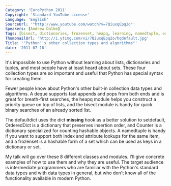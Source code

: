 ```yaml
---
Category: 'EuroPython 2011'
Copyright: 'Standard YouTube License'
Language: 'English'
SourceUrl: '"http://www.youtube.com/watch?v=7QiuxqEpq2o"'
Speakers: [Andrew Dalke]
Tags: [bisect, dictionaries, frozenset, heapq, learning, namedtuple, ordereddict]
ThumbnailUrl: 'http://i.ytimg.com/vi/7QiuxqEpq2o/hqdefault.jpg'
Title: '"Python''s other collection types and algorithms"'
date: '2011-07-18'
---
```

It's impossible to use Python without learning about lists, dictionaries and
tuples, and most people have at least heard about sets. These four collection
types are so important and useful that Python has special syntax for creating
them.

Fewer people know about Python's other built-in collection data types and
algorithms. A deque supports fast appends and pops from both ends and is great
for breath-first searches, the heapq module helps you construct a priority
queue on top of lists, and the bisect module is handy for quick binary
searches of an already sorted list.

The defaultdict uses the dict **missing** hook as a better solution to
setdefault, OrderedDict is a dictionary that preserves insertion order, and
Counter is a dictionary specialized for counting hashable objects. A
namedtuple is handy if you want to support both index and attribute lookups
for the same item, and a frozenset is a hashable form of a set which can be
used as keys in a dictionary or set.

My talk will go over these 8 different classes and modules. I'll give concrete
examples of how to use them and why they are useful. The target audience is
intermediate programmers who are familiar with the Python's standard data
types and with data types in general, but who don't know all of the
functionality available in modern Python.

